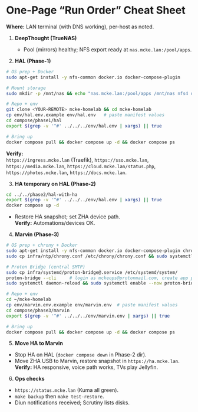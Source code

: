 # One-Page “Run Order” Cheat Sheet

**Where:** LAN terminal (with DNS working), per-host as noted.

1) **DeepThought (TrueNAS)**  
   - Pool (mirrors) healthy; NFS export ready at `nas.mcke.lan:/pool/apps`.

2) **HAL (Phase-1)**
```bash
# OS prep + Docker
sudo apt-get install -y nfs-common docker.io docker-compose-plugin

# Mount storage
sudo mkdir -p /mnt/nas && echo "nas.mcke.lan:/pool/apps /mnt/nas nfs4 defaults,_netdev 0 0" | sudo tee -a /etc/fstab && sudo mount -a

# Repo + env
git clone <YOUR-REMOTE> mcke-homelab && cd mcke-homelab
cp env/hal.env.example env/hal.env   # paste manifest values
cd compose/phase1/hal
export $(grep -v '^#' ../../../env/hal.env | xargs) || true

# Bring up
docker compose pull && docker compose up -d && docker compose ps
```
**Verify:**  
`https://ingress.mcke.lan` (Traefik), `https://sso.mcke.lan`, `https://media.mcke.lan`, `https://cloud.mcke.lan/status.php`, `https://photos.mcke.lan`, `https://docs.mcke.lan`.

3) **HA temporary on HAL (Phase-2)**
```bash
cd ../../phase2/hal-with-ha
export $(grep -v '^#' ../../../env/hal.env | xargs) || true
docker compose up -d
```
- Restore HA snapshot; set ZHA device path.  
**Verify:** Automations/devices OK.

4) **Marvin (Phase-3)**
```bash
# OS prep + chrony + Docker
sudo apt-get install -y nfs-common docker.io docker-compose-plugin chrony
sudo cp infra/ntp/chrony.conf /etc/chrony/chrony.conf && sudo systemctl restart chrony

# Proton Bridge (central SMTP)
sudo cp infra/systemd/proton-bridge@.service /etc/systemd/system/
proton-bridge --cli     # login as mckeops@protonmail.com, create app password
sudo systemctl daemon-reload && sudo systemctl enable --now proton-bridge@$USER

# Repo + env
cd ~/mcke-homelab
cp env/marvin.env.example env/marvin.env  # paste manifest values
cd compose/phase3/marvin
export $(grep -v '^#' ../../../env/marvin.env | xargs) || true

# Bring up
docker compose pull && docker compose up -d && docker compose ps
```

5) **Move HA to Marvin**
- Stop HA on HAL (`docker compose down` in Phase-2 dir).  
- Move ZHA USB to Marvin, restore snapshot in `https://ha.mcke.lan`.  
**Verify:** HA responsive, voice path works, TVs play Jellyfin.

6) **Ops checks**
- `https://status.mcke.lan` (Kuma all green).  
- `make backup` then `make test-restore`.  
- Diun notifications received; Scrutiny lists disks.

